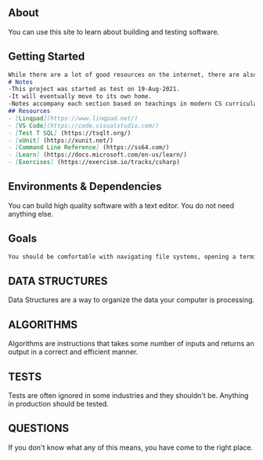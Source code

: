 ## About

You can use this site to learn about building and testing software.

## Getting Started
```markdown
While there are a lot of good resources on the internet, there are also a lot of bad resources on the internet.  This site is intended to make sure you do it correctly.
# Notes
-This project was started as test on 19-Aug-2021.  
-It will eventually move to its own home.
-Notes accompany each section based on teachings in modern CS curricula.  You can pay for a degree but you probably don't have to.
## Resources
- [Linqpad](https://www.linqpad.net/)
- [VS Code](https://code.visualstudio.com/)
- [Test T SQL] (https://tsqlt.org/)
- [xUnit] (https://xunit.net/)
- [Command Line Reference] (https://ss64.com/)
- [Learn] (https://docs.microsoft.com/en-us/learn/)
- [Exercises] (https://exercism.io/tracks/csharp)

```
## Environments & Dependencies
You can build high quality software with a text editor.  You do not need anything else.

## Goals
```markdown
You should be comfortable with navigating file systems, opening a terminal, and writing some code.  This is intended to get your hands dirty. 

```
## DATA STRUCTURES
Data Structures are a way to organize the data your computer is processing.
## ALGORITHMS
Algorithms are instructions that takes some number of inputs and returns an output in a correct and efficient manner.
## TESTS
Tests are often ignored in some industries and they shouldn't be.  Anything in production should be tested.
## QUESTIONS
If you don't know what any of this means, you have come to the right place.  



